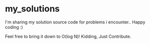 # my_solutions
I'm sharing my solution source code for problems i encounter.. Happy coding :)

Feel free to bring it down to O(log N)! Kidding, Just Contribute.
